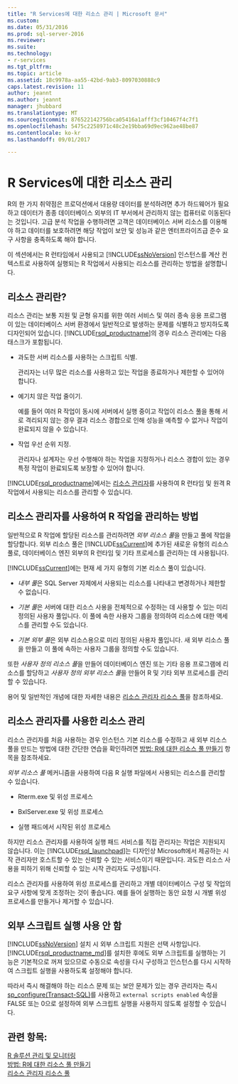 ```yaml
---
title: "R Services에 대한 리소스 관리 | Microsoft 문서"
ms.custom: 
ms.date: 05/31/2016
ms.prod: sql-server-2016
ms.reviewer: 
ms.suite: 
ms.technology:
- r-services
ms.tgt_pltfrm: 
ms.topic: article
ms.assetid: 18c9978a-aa55-42bd-9ab3-8097030888c9
caps.latest.revision: 11
author: jeannt
ms.author: jeannt
manager: jhubbard
ms.translationtype: MT
ms.sourcegitcommit: 876522142756bca05416a1afff3cf10467f4c7f1
ms.openlocfilehash: 5475c2258971c48c2e19bba69d9ec962ae48be87
ms.contentlocale: ko-kr
ms.lasthandoff: 09/01/2017

---
```

# <a name="resource-governance-for-r-services"></a>R Services에 대한 리소스 관리
  R의 한 가지 취약점은 프로덕션에서 대용량 데이터를 분석하려면 추가 하드웨어가 필요하고 데이터가 종종 데이터베이스 외부의 IT 부서에서 관리하지 않는 컴퓨터로 이동된다는 것입니다.  고급 분석 작업을 수행하려면 고객은 데이터베이스 서버 리소스를 이용해야 하고 데이터를 보호하려면 해당 작업이 보안 및 성능과 같은 엔터프라이즈급 준수 요구 사항을 충족하도록 해야 합니다.  
  
 이 섹션에서는 R 런타임에서 사용되고 [!INCLUDE[ssNoVersion](../../includes/ssnoversion-md.md)] 인스턴스를 계산 컨텍스트로 사용하여 실행되는 R 작업에서 사용되는 리소스를 관리하는 방법을 설명합니다.  
  
## <a name="what-is-resource-governance"></a>리소스 관리란?  
 리소스 관리는 보통 지원 및 균형 유지를 위한 여러 서비스 및 여러 종속 응용 프로그램이 있는 데이터베이스 서버 환경에서 일반적으로 발생하는 문제를 식별하고 방지하도록 디자인되어 있습니다. [!INCLUDE[rsql_productname](../../includes/rsql-productname-md.md)]의 경우 리소스 관리에는 다음 태스크가 포함됩니다.  
  
-   과도한 서버 리소스를 사용하는 스크립트 식별.  
  
     관리자는 너무 많은 리소스를 사용하고 있는 작업을 종료하거나 제한할 수 있어야 합니다.  
  
-   예기치 않은 작업 줄이기.  
  
     예를 들어 여러 R 작업이 동시에 서버에서 실행 중이고 작업이 리소스 풀을 통해 서로 격리되지 않는 경우 결과 리소스 경합으로 인해 성능을 예측할 수 없거나 작업이 완료되지 않을 수 있습니다.  
  
-   작업 우선 순위 지정.  
  
     관리자나 설계자는 우선 수행해야 하는 작업을 지정하거나 리소스 경합이 있는 경우 특정 작업이 완료되도록 보장할 수 있어야 합니다.  
  
 [!INCLUDE[rsql_productname](../../includes/rsql-productname-md.md)]에서는 [리소스 관리자](../../relational-databases/resource-governor/resource-governor.md)를 사용하여 R 런타임 및 원격 R 작업에서 사용되는 리소스를 관리할 수 있습니다.  
  
## <a name="how-to-use-resource-governor-to-manage-r-jobs"></a>리소스 관리자를 사용하여 R 작업을 관리하는 방법  
 일반적으로 R 작업에 할당된 리소스를 관리하려면 *외부 리소스 풀*을 만들고 풀에 작업을 할당합니다. 외부 리소스 풀은 [!INCLUDE[ssCurrent](../../includes/sscurrent-md.md)]에 추가된 새로운 유형의 리소스 풀로, 데이터베이스 엔진 외부의 R 런타임 및 기타 프로세스를 관리하는 데 사용됩니다.  
  
 [!INCLUDE[ssCurrent](../../includes/sscurrent-md.md)]에는 현재 세 가지 유형의 기본 리소스 풀이 있습니다.  
  
-   *내부 풀*은 SQL Server 자체에서 사용되는 리소스를 나타내고 변경하거나 제한할 수 없습니다.  
  
-   *기본 풀*은 서버에 대한 리소스 사용을 전체적으로 수정하는 데 사용할 수 있는 미리 정의된 사용자 풀입니다. 이 풀에 속한 사용자 그룹을 정의하여 리소스에 대한 액세스를 관리할 수도 있습니다.  
  
-   *기본 외부 풀*은 외부 리소스용으로 미리 정의된 사용자 풀입니다. 새 외부 리소스 풀을 만들고 이 풀에 속하는 사용자 그룹을 정의할 수도 있습니다.  
  
 또한 *사용자 정의 리소스 풀*을 만들어 데이터베이스 엔진 또는 기타 응용 프로그램에 리소스를 할당하고 *사용자 정의 외부 리소스 풀*을 만들어 R 및 기타 외부 프로세스를 관리할 수 있습니다.  
  
 용어 및 일반적인 개념에 대한 자세한 내용은 [리소스 관리자 리소스 풀](../../relational-databases/resource-governor/resource-governor-resource-pool.md)을 참조하세요.  

  
## <a name="resource-management-using-resource-governor"></a>리소스 관리자를 사용한 리소스 관리 

   리소스 관리자를 처음 사용하는 경우 인스턴스 기본 리소스를 수정하고 새 외부 리소스 풀을 만드는 방법에 대한 간단한 연습을 확인하려면 [방법: R에 대한 리소스 풀 만들기](../../advanced-analytics/r-services/how-to-create-a-resource-pool-for-r.md) 항목을 참조하세요.   
  
 *외부 리소스 풀* 메커니즘을 사용하여 다음 R 실행 파일에서 사용되는 리소스를 관리할 수 있습니다.  
  
-   Rterm.exe 및 위성 프로세스  
  
-   BxlServer.exe 및 위성 프로세스  
  
-   실행 패드에서 시작된 위성 프로세스  
  
 하지만 리소스 관리자를 사용하여 실행 패드 서비스를 직접 관리자는 작업은 지원되지 않습니다. 이는 [!INCLUDE[rsql_launchpad](../../includes/rsql-launchpad-md.md)]는 디자인상 Microsoft에서 제공하는 시작 관리자만 호스트할 수 있는 신뢰할 수 있는 서비스이기 때문입니다. 과도한 리소스 사용을 피하기 위해 신뢰할 수 있는 시작 관리자도 구성됩니다.  
  
 리소스 관리자를 사용하여 위성 프로세스를 관리하고 개별 데이터베이스 구성 및 작업의 요구 사항에 맞게 조정하는 것이 좋습니다.  예를 들어 실행하는 동안 요청 시 개별 위성 프로세스를 만들거나 제거할 수 있습니다.  
  
## <a name="disable-external-script-execution"></a>외부 스크립트 실행 사용 안 함  
 [!INCLUDE[ssNoVersion](../../includes/ssnoversion-md.md)] 설치 시 외부 스크립트 지원은 선택 사항입니다. [!INCLUDE[rsql_productname_md](../../includes/rsql-productname-md.md)]를 설치한 후에도 외부 스크립트를 실행하는 기능은 기본적으로 꺼져 있으므로 수동으로 속성을 다시 구성하고 인스턴스를 다시 시작하여 스크립트 실행을 사용하도록 설정해야 합니다.  
  
 따라서 즉시 해결해야 하는 리소스 문제 또는 보안 문제가 있는 경우 관리자는 즉시 [sp_configure&#40;Transact-SQL&#41;](../../relational-databases/system-stored-procedures/sp-configure-transact-sql.md)를 사용하고 `external scripts enabled` 속성을 FALSE 또는 0으로 설정하여 외부 스크립트 실행을 사용하지 않도록 설정할 수 있습니다.  
  
## <a name="see-also"></a>관련 항목:  
 [R 솔루션 관리 및 모니터링](../../advanced-analytics/r-services/managing-and-monitoring-r-solutions.md)  
 [방법: R에 대한 리소스 풀 만들기](../../advanced-analytics/r-services/how-to-create-a-resource-pool-for-r.md)  
 [리소스 관리자 리소스 풀](../../relational-databases/resource-governor/resource-governor-resource-pool.md)
  


